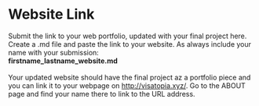# Website Link

Submit the link to your web portfolio, updated with your final project here. Create a .md file and paste the link to your website. As always include your name with your submission: <br>
**firstname_lastname_website.md**
<br><br>
Your updated website should have the final project az a portfolio piece and you can link it to your webpage on http://visatopia.xyz/. Go to the ABOUT page and find your name there to link to the URL address.
